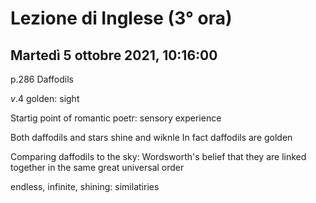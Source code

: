 #  Lezione di Inglese (3° ora)
## Martedì 5 ottobre 2021, 10:16:00

p.286 Daffodils

$v.4$ golden: sight

Startig point of romantic poetr: sensory experience

Both daffodils and stars shine and wiknle
In fact daffodils are golden 


Comparing daffodils to the sky: Wordsworth's belief that they are linked together in the same great universal order

endless, infinite, shining: similatiries
<!--stackedit_data:
eyJoaXN0b3J5IjpbNDQ3NDQzMjM5LC0xNzMwNDQxODg4XX0=
-->